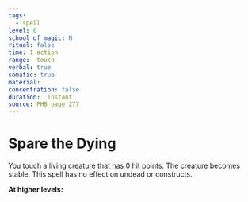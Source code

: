 ```yaml
---
tags:
  - spell
level: 0
school of magic: N
ritual: false
time: 1 action
range:  touch
verbal: true
somatic: true
material: 
concentration: false
duration:  instant
source: PHB page 277
---
```

# Spare the Dying
You touch a living creature that has 0 hit points. The creature becomes stable. This spell has no effect on undead or constructs.

**At higher levels:** 